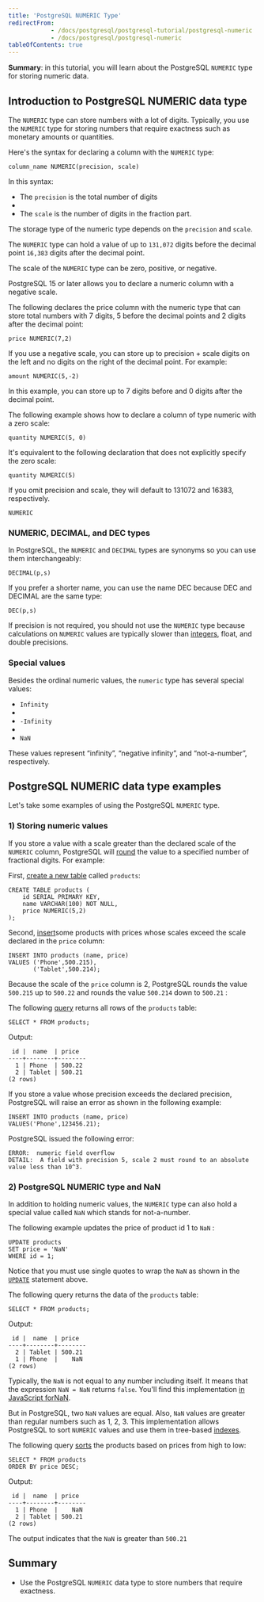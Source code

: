 ```yaml
---
title: 'PostgreSQL NUMERIC Type'
redirectFrom: 
            - /docs/postgresql/postgresql-tutorial/postgresql-numeric
            - /docs/postgresql/postgresql-numeric
tableOfContents: true
---
```



**Summary**: in this tutorial, you will learn about the PostgreSQL `NUMERIC` type for storing numeric data.

## Introduction to PostgreSQL NUMERIC data type

The `NUMERIC` type can store numbers with a lot of digits. Typically, you use the `NUMERIC` type for storing numbers that require exactness such as monetary amounts or quantities.

Here's the syntax for declaring a column with the `NUMERIC` type:

```
column_name NUMERIC(precision, scale)
```

In this syntax:

- The `precision` is the total number of digits
-
- The `scale` is the number of digits in the fraction part.

The storage type of the numeric type depends on the `precision` and `scale`.

The `NUMERIC` type can hold a value of up to `131,072` digits before the decimal point `16,383` digits after the decimal point.

The scale of the `NUMERIC` type can be zero, positive, or negative.

PostgreSQL 15 or later allows you to declare a numeric column with a negative scale.

The following declares the price column with the numeric type that can store total numbers with 7 digits, 5 before the decimal points and 2 digits after the decimal point:

```
price NUMERIC(7,2)
```

If you use a negative scale, you can store up to precision + scale digits on the left and no digits on the right of the decimal point. For example:

```
amount NUMERIC(5,-2)
```

In this example, you can store up to 7 digits before and 0 digits after the decimal point.

The following example shows how to declare a column of type numeric with a zero scale:

```
quantity NUMERIC(5, 0)
```

It's equivalent to the following declaration that does not explicitly specify the zero scale:

```
quantity NUMERIC(5)
```

If you omit precision and scale, they will default to 131072 and 16383, respectively.

```
NUMERIC
```

### NUMERIC, DECIMAL, and DEC types

In PostgreSQL, the `NUMERIC` and `DECIMAL` types are synonyms so you can use them interchangeably:

```
DECIMAL(p,s)
```

If you prefer a shorter name, you can use the name DEC because DEC and DECIMAL are the same type:

```
DEC(p,s)
```

If precision is not required, you should not use the `NUMERIC` type because calculations on `NUMERIC` values are typically slower than [integers](/docs/postgresql/postgresql-integer), float, and double precisions.

### Special values

Besides the ordinal numeric values, the `numeric` type has several special values:

- `Infinity`
-
- `-Infinity`
-
- `NaN`

These values represent “infinity”, “negative infinity”, and “not-a-number”, respectively.

## PostgreSQL NUMERIC data type examples

Let's take some examples of using the PostgreSQL `NUMERIC` type.

### 1) Storing numeric values

If you store a value with a scale greater than the declared scale of the `NUMERIC` column, PostgreSQL will [round](/docs/postgresql/postgresql-round) the value to a specified number of fractional digits. For example:

First, [create a new table](/docs/postgresql/postgresql-create-table) called `products`:

```
CREATE TABLE products (
    id SERIAL PRIMARY KEY,
    name VARCHAR(100) NOT NULL,
    price NUMERIC(5,2)
);
```

Second, [insert](https://www.postgresqltutorial.com/postgresql-python/insert/)some products with prices whose scales exceed the scale declared in the `price` column:

```
INSERT INTO products (name, price)
VALUES ('Phone',500.215),
       ('Tablet',500.214);
```

Because the scale of the `price` column is 2, PostgreSQL rounds the value `500.215` up to `500.22` and rounds the value `500.214` down to `500.21` :

The following [query](/docs/postgresql/postgresql-select) returns all rows of the `products` table:

```
SELECT * FROM products;
```

Output:

```
 id |  name  | price
----+--------+--------
  1 | Phone  | 500.22
  2 | Tablet | 500.21
(2 rows)
```

If you store a value whose precision exceeds the declared precision, PostgreSQL will raise an error as shown in the following example:

```
INSERT INTO products (name, price)
VALUES('Phone',123456.21);
```

PostgreSQL issued the following error:

```
ERROR:  numeric field overflow
DETAIL:  A field with precision 5, scale 2 must round to an absolute value less than 10^3.
```

### 2) PostgreSQL NUMERIC type and NaN

In addition to holding numeric values, the `NUMERIC` type can also hold a special value called `NaN` which stands for not-a-number.

The following example updates the price of product id 1 to `NaN` :

```
UPDATE products
SET price = 'NaN'
WHERE id = 1;
```

Notice that you must use single quotes to wrap the `NaN` as shown in the [`UPDATE`](/docs/postgresql/postgresql-update) statement above.

The following query returns the data of the `products` table:

```
SELECT * FROM products;
```

Output:

```
 id |  name  | price
----+--------+--------
  2 | Tablet | 500.21
  1 | Phone  |    NaN
(2 rows)
```

Typically, the `NaN` is not equal to any number including itself. It means that the expression `NaN = NaN` returns `false`. You'll find this implementation [in JavaScript for](https://www.javascripttutorial.net/javascript-nan/)[NaN](https://www.javascripttutorial.net/javascript-nan/).

But in PostgreSQL, two `NaN` values are equal. Also, `NaN` values are greater than regular numbers such as 1, 2, 3. This implementation allows PostgreSQL to sort `NUMERIC` values and use them in tree-based [indexes](https://www.postgresqltutorial.com/postgresql-indexes/).

The following query [sorts](/docs/postgresql/postgresql-order-by) the products based on prices from high to low:

```
SELECT * FROM products
ORDER BY price DESC;
```

Output:

```
 id |  name  | price
----+--------+--------
  1 | Phone  |    NaN
  2 | Tablet | 500.21
(2 rows)
```

The output indicates that the `NaN` is greater than `500.21`

## Summary

- Use the PostgreSQL `NUMERIC` data type to store numbers that require exactness.
